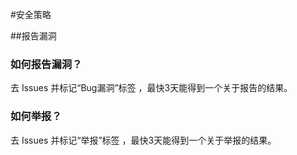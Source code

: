 #安全策略

##报告漏洞

### 如何报告漏洞？

去 Issues 并标记“Bug漏洞”标签 ，最快3天能得到一个关于报告的结果。

### 如何举报？

去 Issues 并标记“举报”标签 ，最快3天能得到一个关于举报的结果。
